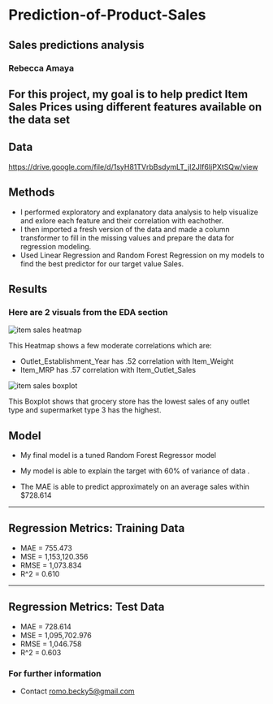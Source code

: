 # Prediction-of-Product-Sales

## Sales predictions analysis

###  Rebecca Amaya

## For this project, my goal is to help predict Item Sales Prices using different features available on the data set

## Data
https://drive.google.com/file/d/1syH81TVrbBsdymLT_jl2JIf6IjPXtSQw/view

## Methods
- I performed exploratory and explanatory data analysis to help visualize and exlore each feature and their correlation with eachother.
- I then imported a fresh version of the data and made a column transformer to fill in the missing values and prepare the data for regression modeling.
- Used Linear Regression and Random Forest Regression on my models to find the best predictor for our target value Sales.

## Results

### Here are 2 visuals from the EDA section

![item sales heatmap](https://github.com/rebeccabosneac/Prediction-of-Product-Sales/assets/144873201/617d8c4a-2eec-4139-a2e2-982d0ccadd7d)

This Heatmap shows a few moderate correlations which are: 
- Outlet_Establishment_Year has .52 correlation with Item_Weight
- Item_MRP has .57 correlation with Item_Outlet_Sales

![item sales boxplot](https://github.com/rebeccabosneac/Prediction-of-Product-Sales/assets/144873201/200f47f6-4a8d-4901-bc39-43e7b37faa94)

This Boxplot shows that grocery store has the lowest sales of any outlet type and supermarket type 3 has the highest.

## Model

- My final model is a tuned Random Forest Regressor model

- My model is able to explain the target with 60% of variance of data .

- The MAE is able to predict approximately on an average sales within $728.614

- ------------------------------------------------------------
Regression Metrics: Training Data
------------------------------------------------------------
- MAE = 755.473
- MSE = 1,153,120.356
- RMSE = 1,073.834
- R^2 = 0.610

------------------------------------------------------------
Regression Metrics: Test Data
------------------------------------------------------------
- MAE = 728.614
- MSE = 1,095,702.976
- RMSE = 1,046.758
- R^2 = 0.603

### For further information
- Contact romo.becky5@gmail.com
